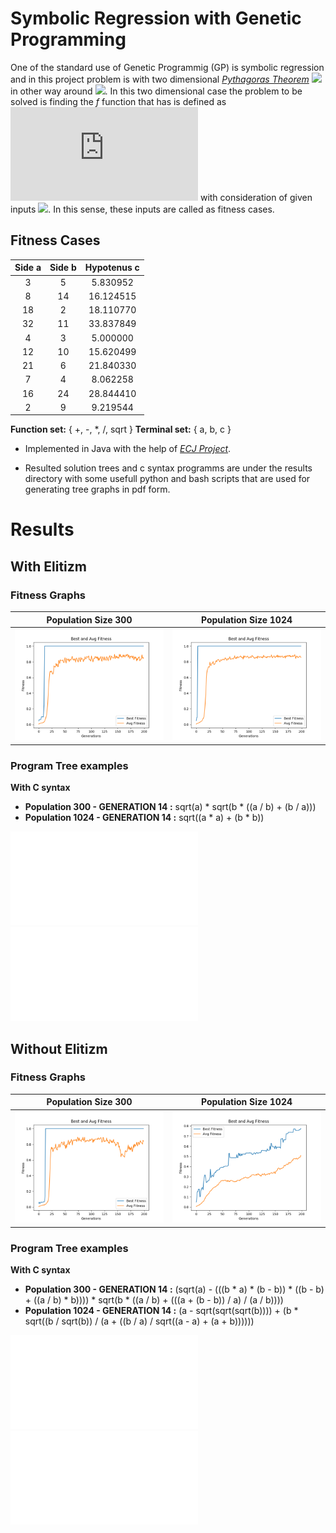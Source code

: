 # Symbolic Regression with Genetic Programming

One of the standard use of Genetic Programmig (GP) is symbolic regression and in this project problem is with two dimensional [*Pythagoras Theorem*](https://en.wikipedia.org/wiki/Pythagorean_theorem) ![](https://latex.codecogs.com/gif.latex?c^2&space;=&space;a^2&space;&plus;&space;b^2) in other way around ![](https://latex.codecogs.com/gif.latex?c&space;=&space;\sqrt&space;{a^2&space;&plus;&space;b^2}). In this two dimensional case the problem to be solved is finding the _f_ function that has is defined as ![](https://latex.codecogs.com/gif.latex?f(a_i,&space;b_i)&space;=&space;c_i) with consideration of given inputs ![](https://latex.codecogs.com/gif.latex?<a_i,&space;b_i,&space;c_i>). In this sense, these inputs are called as fitness cases.

## Fitness Cases

| Side a | Side b | Hypotenus c |
|:------:|:------:|:-----------:|
|    3   |    5   |   5.830952  |
|    8   |   14   |  16.124515  |
|   18   |    2   |  18.110770  |
|   32   |   11   |  33.837849  |
|    4   |    3   |   5.000000  |
|   12   |   10   |  15.620499  |
|   21   |    6   |  21.840330  |
|    7   |    4   |   8.062258  |
|   16   |   24   |  28.844410  |
|    2   |    9   |   9.219544  |

**Function set:** { +, -, \*, /, sqrt }
**Terminal set:** { a, b, c }

- Implemented in Java with the help of [*ECJ Project*](http://cs.gmu.edu/~eclab/projects/ecj/).

- Resulted solution trees and c syntax programms are under the results directory with some usefull python and bash scripts that are used for generating tree graphs in pdf form.

# Results
## With Elitizm
### Fitness Graphs

|   Population Size 300  | Population Size 1024  |
|:------:|:------:|
| ![fitness graph 1](results/withElitizm/pop300/std_fitness.png) | ![fitness graph 2](results/withElitizm/pop1024/std_fitness.png) |

### Program Tree examples
**With C syntax**
- **Population 300 - GENERATION 14 :**  sqrt(a) \* sqrt(b \* ((a / b) + (b / a)))
- **Population 1024 - GENERATION 14 :** sqrt((a \* a) + (b \* b))

![Tree graph pop 300 gen 14](results/withElitizm/pop300/graphs/pdf/graph_14.pdf)  ![Tree graph pop 1024 gen 14](results/withElitizm/pop1024/graphs/pdf/graph_14.pdf)

## Without Elitizm
### Fitness Graphs

| Population Size 300  | Population Size 1024  |
|:------:|:------:|
| ![fitness graph 3](results/withoutElitizm/pop300/std_fitness.png) | ![fitness graph 4](results/withoutElitizm/pop1024/std_fitness.png) |

### Program Tree examples
**With C syntax**
- **Population 300 - GENERATION 14 :**  (sqrt(a) - (((b \* a) \* (b - b)) \* ((b - b) + ((a / b) \* b)))) \* sqrt(b \* ((a / b) + (((a + (b - b)) / a) / (a / b))))
- **Population 1024 - GENERATION 14 :** (a - sqrt(sqrt(sqrt(b)))) + (b \* sqrt((b / sqrt(b)) / (a + ((b / a) / sqrt((a - a) + (a + b))))))

![Tree graph pop 300 gen 14](results/withoutElitizm/pop300/graphs/pdf/graph_14.pdf) ![Tree graph pop 1024 gen 14](results/withoutElitizm/pop1024/graphs/pdf/graph_14.pdf)


